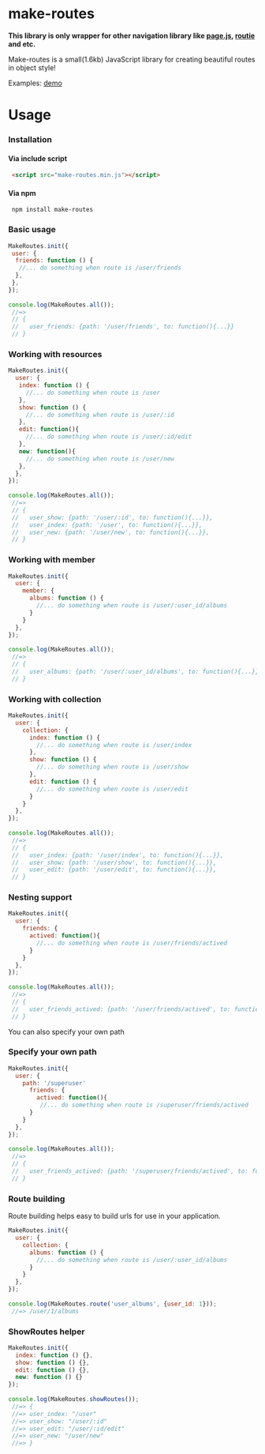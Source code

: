 # make-routes

**This library is only wrapper for other navigation library like [page.js](https://github.com/visionmedia/page.js), [routie](https://github.com/jgallen23/routie) and etc.**

Make-routes is a small(1.6kb) JavaScript library for creating beautiful routes in object style!



Examples:
[demo](http://sylpheeed.github.io/make-routes/examples/)

# Usage

### Installation

#### Via include script
```html
 <script src="make-routes.min.js"></script>
```

#### Via npm
```
 npm install make-routes
```
### Basic usage
```javascript
MakeRoutes.init({
 user: {
  friends: function () {
   //... do something when route is /user/friends
  },
 },
});
  
console.log(MakeRoutes.all());
 //=>
 // {
 //   user_friends: {path: '/user/friends', to: function(){...}}
 // }
```

### Working with resources
```javascript
MakeRoutes.init({
  user: {
   index: function () {
     //... do something when route is /user
   },
   show: function () {
     //... do something when route is /user/:id
   },
   edit: function(){
     //... do something when route is /user/:id/edit
   },
   new: function(){
     //... do something when route is /user/new
   },
  },
});
  
console.log(MakeRoutes.all());
 //=>
 // {
 //   user_show: {path: '/user/:id', to: function(){...}}, 
 //   user_index: {path: '/user', to: function(){...}}, 
 //   user_new: {path: '/user/new', to: function(){...}}, 
 // }
```

### Working with member
```javascript
MakeRoutes.init({
  user: {
    member: {
      albums: function () {
        //... do something when route is /user/:user_id/albums
      }
    }
  },
});
  
console.log(MakeRoutes.all());
 //=>
 // {
 //   user_albums: {path: '/user/:user_id/albums', to: function(){...}}, 
 // }
```

### Working with collection
```javascript
MakeRoutes.init({
  user: {
    collection: {
      index: function () {
        //... do something when route is /user/index
      },
      show: function () {
        //... do something when route is /user/show
      },
      edit: function () {
        //... do something when route is /user/edit
      }
    }
  },
});
  
console.log(MakeRoutes.all());
 //=>
 // {
 //   user_index: {path: '/user/index', to: function(){...}},
 //   user_show: {path: '/user/show', to: function(){...}},
 //   user_edit: {path: '/user/edit', to: function(){...}},
 // }
```

### Nesting support
```javascript
MakeRoutes.init({
  user: {
    friends: {
      actived: function(){
        //... do something when route is /user/friends/actived
      }
    }
  },
});
  
console.log(MakeRoutes.all());
 //=>
 // {
 //   user_friends_actived: {path: '/user/friends/actived', to: function(){...}}, 
 // }
```

You can also specify your own path

### Specify your own path
```javascript
MakeRoutes.init({
  user: {
    path: '/superuser'
      friends: {
        actived: function(){
         //... do something when route is /superuser/friends/actived
      }
    }
  },
});
  
console.log(MakeRoutes.all());
 //=>
 // {
 //   user_friends_actived: {path: '/superuser/friends/actived', to: function(){...}}, 
 // }
```

### Route building

Route building helps easy to build urls for use in your application.

```javascript
MakeRoutes.init({
  user: {
    collection: {
      albums: function () {
        //... do something when route is /user/:user_id/albums
      }
    }
  },
});
  
console.log(MakeRoutes.route('user_albums', {user_id: 1}));
 //=> /user/1/albums
```

### ShowRoutes helper

```javascript
MakeRoutes.init({
  index: function () {},
  show: function () {},
  edit: function () {},
  new: function () {}
});
  
console.log(MakeRoutes.showRoutes());
 //=> {
 //=> user_index: "/user"
 //=> user_show: "/user/:id"
 //=> user_edit: "/user/:id/edit"
 //=> user_new: "/user/new"
 //=> }
```

